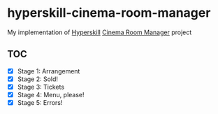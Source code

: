 # hyperskill-cinema-room-manager

My implementation of [Hyperskill][1] [Cinema Room Manager][2] project

## TOC

- [x] Stage 1: Arrangement
- [x] Stage 2: Sold!
- [x] Stage 3: Tickets
- [x] Stage 4: Menu, please!
- [x] Stage 5: Errors!

[1]: https://hyperskill.org/
[2]: https://hyperskill.org/projects/133
